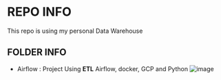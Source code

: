 # REPO INFO
This repo is using my personal Data Warehouse

## FOLDER INFO
- Airflow : Project Using **ETL** Airflow, docker, GCP and Python
![image](https://github.com/ljs7463/Personal-Data-Lake/assets/66814045/1a9aed6a-1144-41bf-8dc6-641084480b88)
